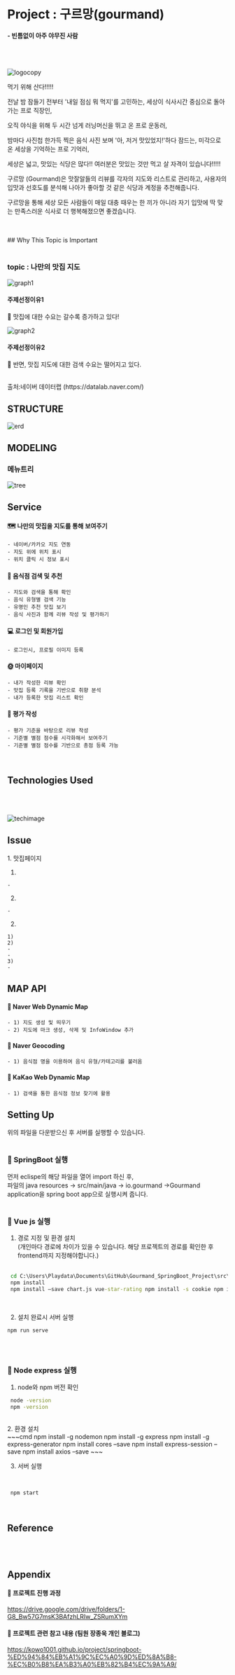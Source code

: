 # Project : 구르망(gourmand) 
#### - 빈틈없이 아주 야무진 사람
<br><br>

![logocopy](https://user-images.githubusercontent.com/61037197/108632311-8d161480-74b1-11eb-8a4a-f7ac3d26a2af.PNG)


먹기 위해 산다!!!!!

전날 밤 잠들기 전부터 '내일 점심 뭐 먹지'를 고민하는,
세상이 식사시간 중심으로 돌아가는 프로 직장인,

오직 야식을 위해
두 시간 넘게 러닝머신을 뛰고 온 프로 운동러,


밤마다 사진첩 한가득 찍은 음식 사진 보며
'아, 저거 맛있었지!'하다 잠드는,
미각으로 온 세상을 기억하는 프로 기억러,

세상은 넓고, 맛있는 식당은 많다!!
여러분은 맛있는 것만 먹고 살 자격이 있습니다!!!!!


구르망 (Gourmand)은
맛잘알들의 리뷰를 각자의 지도와 리스트로 관리하고,
사용자의 입맛과 선호도를 분석해
나아가 좋아할 것 같은 식당과 계정을 추천해줍니다.

구르망을 통해 세상 모든 사람들이 매일
대충 때우는 한 끼가 아니라
자기 입맛에 딱 맞는 만족스러운 식사로 더 행복해졌으면 좋겠습니다.



<p><p>
<br></br>   
## Why This Topic is Important<br><br>

### topic : 나만의 맛집 지도 <br>

<div>

![graph1](https://user-images.githubusercontent.com/61037197/108643287-52ca6880-74ed-11eb-8310-9532265d8f25.PNG)
#### 주제선정이유1 <br>
:taco: 맛집에 대한 수요는 갈수록 증가하고 있다!
<p><p></p>

![graph2](https://user-images.githubusercontent.com/61037197/108643291-552cc280-74ed-11eb-8621-f341e45f8125.PNG)

#### 주제선정이유2<br>
:pizza: 반면, 맛집 지도에 대한 검색 수요는 떨어지고 있다. 
<p></p>
<br>
출처:네이버 데이터랩 (https://datalab.naver.com/)

## STRUCTURE 


<div>

![erd](https://user-images.githubusercontent.com/61037197/108632719-bdf74900-74b3-11eb-848a-3d3f3e18b5ef.PNG)
  
## MODELING    

### 메뉴트리
<div> 

![tree](https://user-images.githubusercontent.com/61037197/108651210-a300f500-7504-11eb-8c7e-5e32c1f15f5a.jpg)



## Service 
<div>   



#### :world_map: 나만의 맛집을 지도를 통해 보여주기
    - 네이버/카카오 지도 연동
    - 지도 위에 위치 표시
    - 위치 클릭 시 정보 표시


#### :pretzel: 음식점 검색 및 추천<br>
    - 지도와 검색을 통해 확인 
    - 음식 유형별 검색 기능
    - 유명인 추천 맛집 보기
    - 음식 사진과 함께 리뷰 작성 및 평가하기


#### :computer: 로그인 및 회원가입<br>
    - 로그인시, 프로필 이미지 등록


#### :sun_with_face: 마이페이지 <br>
    - 내가 작성한 리뷰 확인
    - 맛집 등록 기록을 기반으로 취향 분석
    - 내가 등록한 맛집 리스트 확인


#### :100: 평가 작성<br>
    - 평가 기준을 바탕으로 리뷰 작성
    - 기준별 별점 점수를 시각화해서 보여주기
    - 기준별 별점 점수를 기반으로 총점 등록 가능


</br></p>

## Technologies Used
<br>
</br>

![techimage](https://user-images.githubusercontent.com/61037197/108664047-49ed8d00-7515-11eb-88d9-f530edb43261.jpg)

## Issue
<div>
1. 맛집페이지
   
   1) 
    - 
   2) 
    - 

2. 

    1) 
    2) 
    - 
    - 
    3)
    - 


## MAP API

#### :fries: Naver Web Dynamic Map 
    - 1) 지도 생성 및 띄우기
    - 2) 지도에 마크 생성, 삭제 및 InfoWindow 추가


#### :ramen: Naver Geocoding
    - 1) 음식점 명을 이용하여 음식 유형/카테고리를 불러옴

#### :sushi: KaKao Web Dynamic Map
    - 1) 검색을 통한 음식점 정보 찾기에 활용



## Setting Up <br> 

위의 파일을 다운받으신 후 서버를 실행할 수 있습니다. 
<br><br>

### :croissant: SpringBoot 실행 <br>

먼저 eclispe의 해당 파일을 열어 import 하신 후, <br>
파일의 java resources -> src/main/java -> io.gourmand ->Gourmand application을 spring boot app으로 실행시켜 줍니다.<br>
<br>


### :curry: Vue js 실행 <br>

1. 경로 지정 및 환경 설치 
<br> (개인마다 경로에 차이가 있을 수 있습니다. 해당 프로젝트의 경로를 확인한 후 frontend까지 지정해야합니다.)<br>
    <br> 
~~~cmd
 cd C:\Users\Playdata\Documents\GitHub\Gourmand_SpringBoot_Project\src\frontend
 npm install
 npm install –save chart.js vue-star-rating npm install -s cookie npm install cookie-parser
~~~

<br>

2. 설치 완료시 서버 실행 <br>
~~~cmd
npm run serve
~~~
<br>

 
<br>

### :rice_ball: Node express 실행 <br>

1. node와 npm 버전 확인 
    <br> 
~~~cmd
 node -version 
 npm -version
~~~

<br>
2. 환경 설치 
    <br> 
~~~cmd
 npm install -g nodemon
 npm install -g express
 npm install -g express-generator 
 npm install cores –save
 npm install express-session –save
 npm install axios –save 
~~~

<br>

3. 서버 실행
<br> 

~~~cmd
 npm start
~~~

<br>



## Reference 

<br></br>
 
## Appendix

#### :bento: 프로젝트 진행 과정 
https://drive.google.com/drive/folders/1-G8_Bw57G7msK3BAfzhLRIw_ZSRumXYm

#### :bagel: 프로젝트 관련 참고 내용 (팀원 장종욱 개인 블로그)
https://kowo1001.github.io/project/springboot-%ED%94%84%EB%A1%9C%EC%A0%9D%ED%8A%B8-%EC%B0%B8%EA%B3%A0%EB%82%B4%EC%9A%A9/




